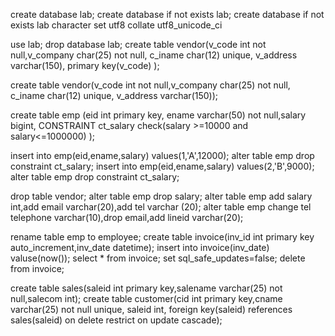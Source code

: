 create database lab;
create database if not exists lab;
create database if not exists lab character set utf8 collate utf8_unicode_ci


use lab;
drop database lab;
create table vendor(v_code int not null,v_company char(25) not null,
c_iname char(12) unique, v_address varchar(150), primary key(v_code)
);

create table vendor(v_code int not null,v_company char(25) not null,
c_iname char(12) unique, v_address varchar(150));


create table emp (eid int primary key, ename varchar(50) not null,salary bigint,
CONSTRAINT ct_salary check(salary >=10000 and salary<=1000000) ); 

insert into emp(eid,ename,salary) values(1,'A',12000);
alter table emp drop constraint ct_salary;
insert into emp(eid,ename,salary) values(2,'B',9000);
alter table emp drop constraint ct_salary;


drop table vendor;
alter table emp drop salary;
alter table emp add salary int,add email varchar(20),add tel varchar (20);
alter table emp change tel telephone varchar(10),drop email,add lineid varchar(20);

rename table emp to employee;
create table invoice(inv_id int primary key auto_increment,inv_date datetime);
insert into invoice(inv_date) valuse(now());
select * from invoice;
set sql_safe_updates=false;
delete from invoice;

create table sales(saleid int primary key,salename varchar(25) not null,salecom int);
create table customer(cid int primary key,cname varchar(25) not null unique,
saleid int, foreign key(saleid) references sales(saleid)
on delete restrict on update cascade);

